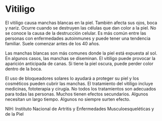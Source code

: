 Vitiligo
========


El vitiligo causa manchas blancas en la piel. También afecta sus ojos, boca y nariz. Ocurre cuando se destruyen las células que dan color a la piel. No se conoce la causa de la destrucción celular. Es más común entre las personas con enfermedades autoinmunes y puede tener una tendencia familiar. Suele comenzar antes de los 40 años. 


Las manchas blancas son más comunes donde la piel está expuesta al sol. En algunos casos, las manchas se diseminan. El vitiligo puede provocar la aparición anticipada de canas. Si tiene la piel oscura, puede perder color dentro de la boca. 


El uso de bloqueadores solares lo ayudará a proteger su piel y los cosméticos pueden cubrir las manchas. El tratamiento del vitiligo incluye medicinas, fototerapia y cirugía. No todos los tratamientos son adecuados para todas las personas. Muchos tienen efectos secundarios. Algunos necesitan un largo tiempo. Algunos no siempre surten efecto. 


NIH: Instituto Nacional de Artritis y Enfermedades Musculoesqueléticas y de la Piel 

